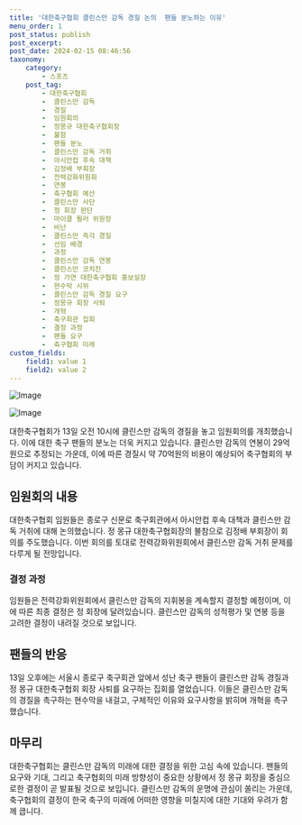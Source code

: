 ```yaml
---
title: '대한축구협회 클린스만 감독 경질 논의  팬들 분노하는 이유'
menu_order: 1
post_status: publish
post_excerpt: 
post_date: 2024-02-15 08:46:56
taxonomy:
    category:
        - 스포츠
    post_tag:
        - 대한축구협회
        -  클린스만 감독
        -  경질
        -  임원회의
        -  정몽규 대한축구협회장
        -  불참
        -  팬들 분노
        -  클린스만 감독 거취
        -  아시안컵 후속 대책
        -  김정배 부회장
        -  전력강화위원회
        -  연봉
        -  축구협회 예산
        -  클린스만 사단
        -  정 회장 판단
        -  마이클 뮐러 위원장
        -  비난
        -  클린스만 즉각 경질
        -  선임 배경
        -  과정
        -  클린스만 감독 연봉
        -  클린스만 코치진
        -  정 가연 대한축구협회 홍보실장
        -  현수막 시위
        -  클린스만 감독 경질 요구
        -  정몽규 회장 사퇴
        -  개혁
        -  축구회관 집회
        -  결정 과정
        -  팬들 요구
        -  축구협회 미래
custom_fields:
    field1: value 1
    field2: value 2
---
```


![Image](https://imgnews.pstatic.net/image/396/2024/02/13/0000667404_001_20240213131201394.jpg?type=w647)

![Image](https://imgnews.pstatic.net/image/396/2024/02/13/0000667404_002_20240213131201418.jpg?type=w647)

대한축구협회가 13일 오전 10시에 클린스만 감독의 경질을 놓고 임원회의를 개최했습니다. 이에 대한 축구 팬들의 분노는 더욱 커지고 있습니다. 클린스만 감독의 연봉이 29억원으로 추정되는 가운데, 이에 따른 경질시 약 70억원의 비용이 예상되어 축구협회의 부담이 커지고 있습니다.
## 임원회의 내용
대한축구협회 임원들은 종로구 신문로 축구회관에서 아시안컵 후속 대책과 클린스만 감독 거취에 대해 논의했습니다. 정 몽규 대한축구협회장의 불참으로 김정배 부회장이 회의를 주도했습니다. 이번 회의를 토대로 전력강화위원회에서 클린스만 감독 거취 문제를 다루게 될 전망입니다.
### 결정 과정
임원들은 전력강화위원회에서 클린스만 감독의 지휘봉을 계속할지 결정할 예정이며, 이에 따른 최종 결정은 정 회장에 달려있습니다. 클린스만 감독의 성적평가 및 연봉 등을 고려한 결정이 내려질 것으로 보입니다.
## 팬들의 반응
13일 오후에는 서울시 종로구 축구회관 앞에서 성난 축구 팬들이 클린스만 감독 경질과 정 몽규 대한축구협회 회장 사퇴를 요구하는 집회를 열었습니다. 이들은 클린스만 감독의 경질을 촉구하는 현수막을 내걸고, 구체적인 이유와 요구사항을 밝히며 개혁을 촉구했습니다.
## 마무리
대한축구협회는 클린스만 감독의 미래에 대한 결정을 위한 고심 속에 있습니다. 팬들의 요구와 기대, 그리고 축구협회의 미래 방향성이 중요한 상황에서 정 몽규 회장을 중심으로한 결정이 곧 발표될 것으로 보입니다. 클린스만 감독의 운명에 관심이 쏠리는 가운데, 축구협회의 결정이 한국 축구의 미래에 어떠한 영향을 미칠지에 대한 기대와 우려가 함께 큽니다.

